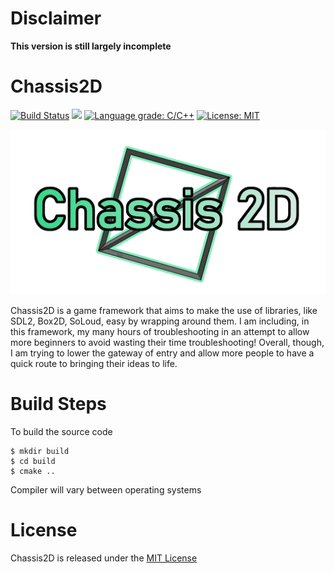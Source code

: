 # Disclaimer

**This version is still largely incomplete**

# Chassis2D
[![Build Status](https://github.com/YamiOG/Chassis2D/actions/workflows/cmake.yml/badge.svg?branch=master)](https://github.com/YamiOG/Chassis2D/actions/workflows/cmake.yml)
[![](https://img.shields.io/github/last-commit/YamiOG/Chassis2D.svg)](https://github.com/YamiOG/Chassis2D/commits/master)
[![Language grade: C/C++](https://img.shields.io/lgtm/grade/cpp/g/YamiOG/Chassis2D.svg?logo=lgtm&logoWidth=18)](https://lgtm.com/projects/g/YamiOG/Chassis2D/context:cpp)
[![License: MIT](https://img.shields.io/github/license/YamiOG/Chassis2D.svg)](https://opensource.org/licenses/MIT)

![Official logo](icon1.png "Official Logo")

Chassis2D is a game framework that aims to make the use of libraries, like SDL2, Box2D, SoLoud, easy by wrapping around them. I am including, in this framework, my many hours of troubleshooting in an attempt to allow more beginners to avoid wasting their time troubleshooting! Overall, though, I am trying to lower the gateway of entry and allow more people to have a quick route to bringing their ideas to life.

# Build Steps

To build the source code

    $ mkdir build
    $ cd build
    $ cmake ..

Compiler will vary between operating systems

# License

Chassis2D is released under the [MIT License](https://opensource.org/licenses/MIT)

